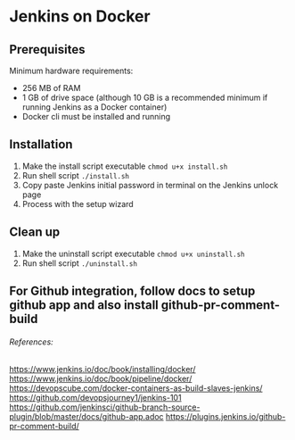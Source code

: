 # Jenkins on Docker
## Prerequisites
Minimum hardware requirements:
- 256 MB of RAM
- 1 GB of drive space (although 10 GB is a recommended minimum if running Jenkins as a Docker container)
- Docker cli must be installed and running

## Installation
1. Make the install script executable `chmod u+x install.sh`
2. Run shell script `./install.sh`
3. Copy paste Jenkins initial password in terminal on the Jenkins unlock page
4. Process with the setup wizard

## Clean up
1. Make the uninstall script executable `chmod u+x uninstall.sh`
2. Run shell script `./uninstall.sh`

For Github integration, follow docs to setup github app and also install github-pr-comment-build
---
###### References:
https://www.jenkins.io/doc/book/installing/docker/
https://www.jenkins.io/doc/book/pipeline/docker/
https://devopscube.com/docker-containers-as-build-slaves-jenkins/
https://github.com/devopsjourney1/jenkins-101
https://github.com/jenkinsci/github-branch-source-plugin/blob/master/docs/github-app.adoc
https://plugins.jenkins.io/github-pr-comment-build/
